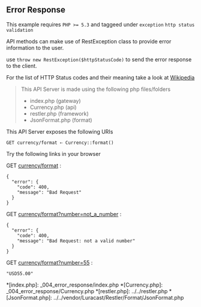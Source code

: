 ## Error Response 

 This example requires `PHP >= 5.3` and taggeed under `exception` `http status` `validation`


API methods can make use of RestException class to provide
 error information to the user.

 use `throw new RestException($httpStatusCode)` to send the error response
 to the client.

 For the list of HTTP Status codes and their meaning take a look at
 [Wikipedia](http://en.wikipedia.org/wiki/Http_status_codes)

> This API Server is made using the following php files/folders
> 
> * index.php      (gateway)
> * Currency.php      (api)
> * restler.php      (framework)
> * JsonFormat.php      (format)

This API Server exposes the following URIs

    GET currency/format ⇠ Currency::format()






Try the following links in your browser

GET [currency/format](index.php/currency/format)
:    
~~~~~~~~~~~~~~~~~~~~~~~~~~~~~~~~
{
  "error": {
    "code": 400,
    "message": "Bad Request"
  }
}
~~~~~~~~~~~~~~~~~~~~~~~~~~~~~~~~

GET [currency/format?number=not_a_number](index.php/currency/format?number=not_a_number)
:    
~~~~~~~~~~~~~~~~~~~~~~~~~~~~~~~~
{
  "error": {
    "code": 400,
    "message": "Bad Request: not a valid number"
  }
}
~~~~~~~~~~~~~~~~~~~~~~~~~~~~~~~~

GET [currency/format?number=55](index.php/currency/format?number=55)
:    
~~~~~~~~~~~~~~~~~~~~~~~~~~~~~~~~
"USD55.00"
~~~~~~~~~~~~~~~~~~~~~~~~~~~~~~~~





*[index.php]: _004_error_response/index.php
*[Currency.php]: _004_error_response/Currency.php
*[restler.php]: ../../restler.php
*[JsonFormat.php]: ../../vendor/Luracast/Restler/Format/JsonFormat.php

